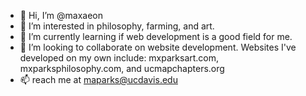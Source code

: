 - 👋 Hi, I’m @maxaeon
- 👀 I’m interested in philosophy, farming, and art. 
- 🌱 I’m currently learning if web development is a good field for me.
- 💞️ I’m looking to collaborate on website development. Websites I've developed on my own include: mxparksart.com, mxparksphilosophy.com, and ucmapchapters.org
- 📫 reach me at maparks@ucdavis.edu

<!---
maxaeon/maxaeon is a ✨ special ✨ repository because its `README.md` (this file) appears on your GitHub profile.
You can click the Preview link to take a look at your changes.
--->
